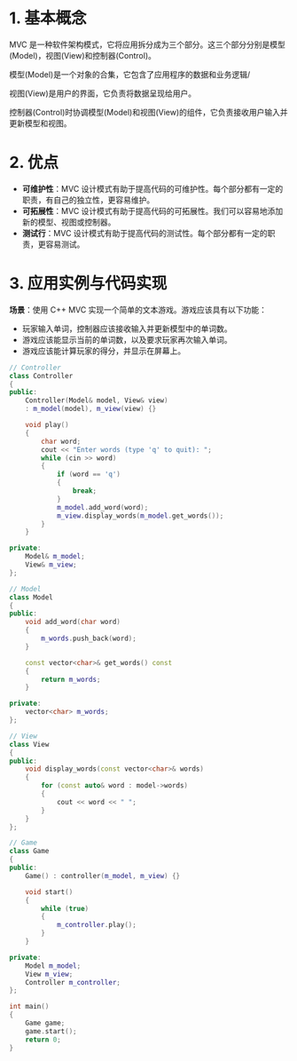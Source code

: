 # 1. 基本概念

MVC 是一种软件架构模式，它将应用拆分成为三个部分。这三个部分分别是模型(Model)，视图(View)和控制器(Control)。

模型(Model)是一个对象的合集，它包含了应用程序的数据和业务逻辑/

视图(View)是用户的界面，它负责将数据呈现给用户。

控制器(Control)时协调模型(Model)和视图(View)的组件，它负责接收用户输入并更新模型和视图。

# 2. 优点

- **可维护性**：MVC 设计模式有助于提高代码的可维护性。每个部分都有一定的职责，有自己的独立性，更容易维护。
- **可拓展性**：MVC 设计模式有助于提高代码的可拓展性。我们可以容易地添加新的模型、视图或控制器。
- **测试行**：MVC 设计模式有助于提高代码的测试性。每个部分都有一定的职责，更容易测试。

# 3. 应用实例与代码实现

**场景**：使用 C++ MVC 实现一个简单的文本游戏。游戏应该具有以下功能：

- 玩家输入单词，控制器应该接收输入并更新模型中的单词数。
- 游戏应该能显示当前的单词数，以及要求玩家再次输入单词。
- 游戏应该能计算玩家的得分，并显示在屏幕上。

```c++
// Controller
class Controller 
{
public:
    Controller(Model& model, View& view) 
    : m_model(model), m_view(view) {}

    void play() 
    {
        char word;
        cout << "Enter words (type 'q' to quit): ";
        while (cin >> word) 
        {
            if (word == 'q') 
            {
                break;
            }
            m_model.add_word(word);
            m_view.display_words(m_model.get_words());
        }
    }

private:
    Model& m_model;
    View& m_view;
};
```

```c++
// Model
class Model 
{
public:
    void add_word(char word) 
    {
        m_words.push_back(word);
    }

    const vector<char>& get_words() const 
    {
        return m_words;
    }

private:
    vector<char> m_words;
};
```

```c++
// View
class View 
{
public:
    void display_words(const vector<char>& words) 
    {
        for (const auto& word : model->words) 
        {
            cout << word << " ";
        }
    }
};
```

```c++
// Game
class Game 
{
public:
    Game() : controller(m_model, m_view) {}

    void start() 
    {
        while (true) 
        {
            m_controller.play();
        }
    }

private:
    Model m_model;
    View m_view;
    Controller m_controller;
};
```

```c++
int main() 
{
    Game game;
    game.start();
    return 0;
}
```

